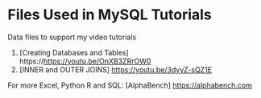 # Files Used in MySQL Tutorials
Data files to support my video tutorials
1. [Creating Databases and Tables] https://https://youtu.be/OnXB3ZRrOW0
2. [INNER and OUTER JOINS] https://youtu.be/3dyyZ-sQZ1E


For more Excel, Python R and SQL:
[AlphaBench] https://alphabench.com

